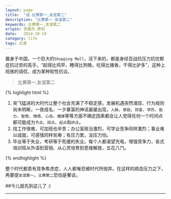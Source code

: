 ```yaml
---
layout: page
title:  "话.比赛第一,友谊第二"
description: "比赛第一 友谊第二"
keywords: 比赛第一,友谊第二
origin: 张嘉杰.原创
date:   2014-10-19
category: life
tags: 北漂
---
```

置身于中国，一个巨大的`Shopping Mall`，活下来的，都是身经百战抗压力抗忧郁症抗过劳的高手。“起得比鸡早，睡得比狗晚，吃得比猪香，干得比驴多”，这种上班族的调侃，成为某种软性抗议。  
<!--more-->

> 比赛第一,友谊第二

{% highlight html %}

1. 突飞猛进的大时代让整个社会充满了不稳定感，发展机遇突然涌现、行为规则尚未明晰，一夜成名、一夕暴富的神话屡屡出现，`人脉`、`家庭`、`财富`、`学历`、`能力`、`智商`、`情商`、`心态`、`健康`等等方面不确定因素都会让人觉得任何一个时间点都可能成为`节点`、`拐点`、`起点`和`终点`。
2. 找工作很难，可加班也辛苦；办公室政治激烈，可学业竞争同样激烈；事业难以成就，可感情同样贫瘠；有压力累，没压力怕。
3. 毕业等于失业，考研等于死缓的失业。每个人都渴望充电，增强竞争力，各式培训班从外语到营销、从心灵培育到思维解放，五花八门。

{% endhighlight %}

整个时代都患有竞争焦虑症，人人都唯恐被时代所抛弃。在这样的病态压力之下，再要提`友谊第一`，`比赛第二`恐怕是奢谈。

##今儿就先到这儿了 :)

---------------------------------------
